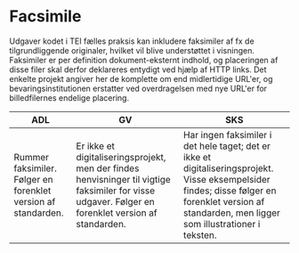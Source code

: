 # Facsimile

Udgaver kodet i TEI fælles praksis kan inkludere faksimiler af fx de tilgrundliggende originaler, hvilket vil blive understøttet i visningen. Faksimiler er per definition dokument-eksternt indhold, og placeringen af disse filer skal derfor deklareres entydigt ved hjælp af HTTP links. Det enkelte projekt angiver her de komplette om end midlertidige URL'er, og bevaringsinstitutionen erstatter ved overdragelsen med nye URL'er for billedfilernes endelige placering. 

| ADL | GV | SKS |
|-----|----|-----|
|Rummer faksimiler. Følger en forenklet version af standarden.     |Er ikke et digitaliseringsprojekt, men der findes henvisninger til vigtige faksimiler for visse udgaver. Følger en forenklet version af standarden.   |Har ingen faksimiler i det hele taget; det er ikke et digitaliseringsprojekt. Visse eksempelsider findes; disse følger en forenklet version af standarden, men ligger som illustrationer i teksten.     |
